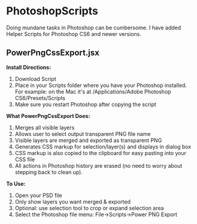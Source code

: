 # PhotoshopScripts

Doing mundane tasks in Photoshop can be cumbersome. I have added Helper Scripts for Photoshop CS6 and newer versions.

## PowerPngCssExport.jsx

**Install Directions:**
1. Download Script
2. Place in your Scripts folder where you have your Photoshop installed. For example: on the Mac it's at /Applications/Adobe Photoshop CS6/Presets/Scripts
3. Make sure you restart Photoshop after copying the script

**What PowerPngCssExport Does:**
1. Merges all visible layers
2. Allows user to select output transparent PNG file name
3. Visible layers are merged and exported as transparent PNG
4. Generates CSS markup for selection/layer(s) and displays in dialog box
5. CSS markup is also copied to the clipboard for easy pasting into your CSS file
6. All actions in Photoshop history are erased (no need to worry about stepping back to clean up).

**To Use:**
1. Open your PSD file
2. Only show layers you want merged & exported
3. Optional: use selection tool to crop or expand selection area
4. Select the Photoshop file menu: File->Scripts->Power PNG Export